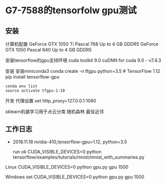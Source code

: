 ﻿# G7-7588的tensorfolw gpu测试

## 安装

计算机配置
GeForce GTX 1050 Ti	Pascal 768	Up to 4 GB GDDR5
GeForce GTX 1050	Pascal 640	Up to 4 GB GDDR5

安装tensorflow的gpu支持环境
	cuda toolkit 9.0
	cuDNN for cuda 9.0  - v7.4.3

安装
	安装miniconda3
	conda create  -n tfgpu python=3.5	# TensorFlow 1.12
	pip install tensorflow-gpu

	conda env list
	source activate tfgpu-1-10


开发
	代理设置		set http_proxy=127.0.0.1:1080


sklearn机器学习用于点云分类
	随机森林
	最佳近邻

## 工作日志

- 2018.11.18 
	nvidia-410,tensorflow-gpu=1.12,	python=3.5

	run ok
CUDA_VISIBLE_DEVICES=0 python tensorflow/examples/tutorials/mnist/mnist_with_summaries.py

Linux
	CUDA_VISIBLE_DEVICES=0 python gpu.py gpu 1500

Windows
	set CUDA_VISIBLE_DEVICES=0
	python gpu.py gpu 1500
